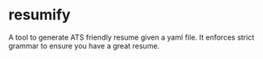 # resumify
A tool to generate ATS friendly resume given a yaml file. It enforces strict grammar to ensure you have a great resume.
